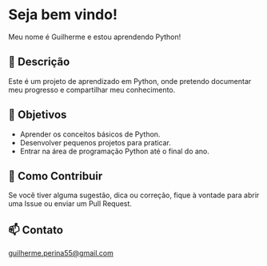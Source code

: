 # Seja bem vindo!
Meu nome é Guilherme e estou aprendendo Python! 

## 💬 Descrição
Este é um projeto de aprendizado em Python, onde pretendo documentar meu progresso e compartilhar meu conhecimento.

## 🔭 Objetivos
- Aprender os conceitos básicos de Python.
- Desenvolver pequenos projetos para praticar.
- Entrar na área de programação Python até o final do ano.

## 🌱 Como Contribuir
Se você tiver alguma sugestão, dica ou correção, fique à vontade para abrir uma Issue ou enviar um Pull Request.

## 📫 Contato 
guilherme.perina55@gmail.com

<!--
## Recursos Úteis
- [Documentação oficial do Python](https://docs.python.org/3/)
- Livros recomendados: "Automate the Boring Stuff with Python" e "Python Crash Course".

**GuilhermePerina/GuilhermePerina** is a ✨ _special_ ✨ repository because its `README.md` (this file) appears on your GitHub profile.

Here are some ideas to get you started:

- 🔭 I’m currently working on ...
- 🌱 I’m currently learning ...
- 👯 I’m looking to collaborate on ...
- 🤔 I’m looking for help with ...
- 💬 Ask me about ...
- 📫 How to reach me: ...
- 😄 Pronouns: ...
- ⚡ Fun fact: ...
-->
